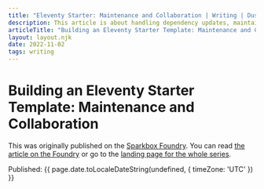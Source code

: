 ```yaml
---
title: "Eleventy Starter: Maintenance and Collaboration | Writing | Dustin Whisman"
description: This article is about handling dependency updates, maintaining code quality, and providing templates for pull requests and issues for better collaboration.
articleTitle: "Building an Eleventy Starter Template: Maintenance and Collaboration"
layout: layout.njk
date: 2022-11-02
tags: writing
---
```


# Building an Eleventy Starter Template: Maintenance and Collaboration

<p class="cmp-fine-print">
  This was originally published on the
  <a href="https://sparkbox.com/foundry">Sparkbox Foundry</a>.
  You can read
  <a href="https://sparkbox.com/foundry/eleventy_starter_repo_conclusion_teaches_maintenance_collaboration_tools">the article on the Foundry</a>
  or go to the
  <a href="https://sparkbox.com/foundry/series/building_an_eleventy_starter_template">landing page for the whole series</a>.
</p>

<p class="cmp-fine-print">
  Published:
  <time datetime="{{ page.date.toISOString() }}">
    {{ page.date.toLocaleDateString(undefined, { timeZone: 'UTC' }) }}
  </time>
</p>
